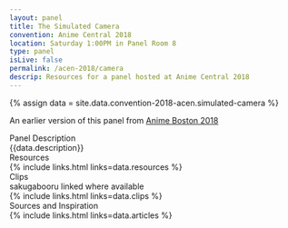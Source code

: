 ```yaml
---
layout: panel
title: The Simulated Camera
convention: Anime Central 2018
location: Saturday 1:00PM in Panel Room 8
type: panel
isLive: false
permalink: /acen-2018/camera
descrip: Resources for a panel hosted at Anime Central 2018
---
```


{% assign data = site.data.convention-2018-acen.simulated-camera %}

An earlier version of this panel from <a href="/animeboston-2018/camera">Anime Boston 2018</a>

<div class="manga-header">Panel Description</div>
<div class="panel-description">{{data.description}}</div>

<div class="manga-header">Resources</div>
{% include links.html links=data.resources %}

<div class="manga-header">
  Clips
  <div class="minor">sakugabooru linked where available</div>
</div>
{% include links.html links=data.clips %}

<div class="manga-header"> Sources and Inspiration </div>
{% include links.html links=data.articles %}
